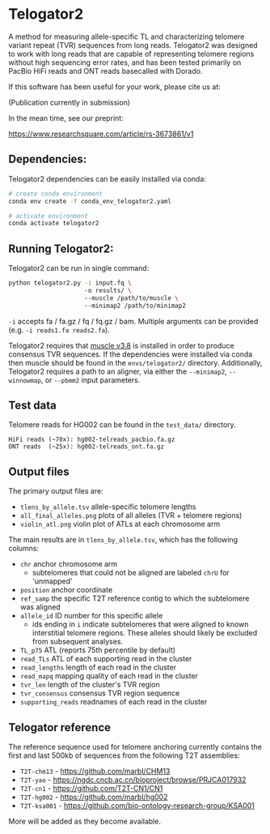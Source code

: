 # Telogator2
A method for measuring allele-specific TL and characterizing telomere variant repeat (TVR) sequences from long reads. Telogator2 was designed to work with long reads that are capable of representing telomere regions without high sequencing error rates, and has been tested primarily on PacBio HiFi reads and ONT reads basecalled with Dorado.

If this software has been useful for your work, please cite us at:

(Publication currently in submission)

In the mean time, see our preprint:

https://www.researchsquare.com/article/rs-3673861/v1


## Dependencies:

Telogator2 dependencies can be easily installed via conda:

```bash
# create conda environment
conda env create -f conda_env_telogator2.yaml

# activate environment
conda activate telogator2
```


## Running Telogator2:

Telogator2 can be run in single command:

```bash
python telogator2.py -i input.fq \ 
                     -o results/ \ 
                     --muscle /path/to/muscle \ 
                     --minimap2 /path/to/minimap2
```

`-i` accepts fa / fa.gz / fq / fq.gz / bam. Multiple arguments can be provided (e.g. `-i reads1.fa reads2.fa`).

Telogator2 requires that [muscle v3.8](https://drive5.com/muscle/downloads_v3.htm) is installed in order to produce consensus TVR sequences. If the dependencies were installed via conda then muscle should be found in the `envs/telogator2/` directory. Additionally, Telogator2 requires a path to an aligner, via either the `--minimap2`, `--winnowmap`, or `--pbmm2` input parameters.


## Test data

Telomere reads for HG002 can be found in the `test_data/` directory.

```
HiFi reads (~70x): hg002-telreads_pacbio.fa.gz
ONT reads  (~25x): hg002-telreads_ont.fa.gz
```


## Output files

The primary output files are:

* `tlens_by_allele.tsv` allele-specific telomere lengths
* `all_final_alleles.png` plots of all alleles (TVR + telomere regions)
* `violin_atl.png` violin plot of ATLs at each chromosome arm

The main results are in `tlens_by_allele.tsv`, which has the following columns:

* `chr` anchor chromosome arm
  * subtelomeres that could not be aligned are labeled `chrU` for 'unmapped'
* `position` anchor coordinate
* `ref_samp` the specific T2T reference contig to which the subtelomere was aligned
* `allele_id` ID number for this specific allele
  * ids ending in `i` indicate subtelomeres that were aligned to known interstitial telomere regions. These alleles should likely be excluded from subsequent analyses.
* `TL_p75` ATL (reports 75th percentile by default)
* `read_TLs` ATL of each supporting read in the cluster
* `read_lengths` length of each read in the cluster
* `read_mapq` mapping quality of each read in the cluster
* `tvr_len` length of the cluster's TVR region
* `tvr_consensus` consensus TVR region sequence
* `supporting_reads` readnames of each read in the cluster



## Telogator reference

The reference sequence used for telomere anchoring currently contains the first and last 500kb of sequences from the following T2T assemblies:

* `T2T-chm13` - https://github.com/marbl/CHM13
* `T2T-yao` - https://ngdc.cncb.ac.cn/bioproject/browse/PRJCA017932
* `T2T-cn1` - https://github.com/T2T-CN1/CN1
* `T2T-hg002` - https://github.com/marbl/hg002
* `T2T-ksa001` - https://github.com/bio-ontology-research-group/KSA001

More will be added as they become available.
